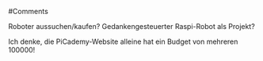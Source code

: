 #Comments

Roboter aussuchen/kaufen? Gedankengesteuerter Raspi-Robot als Projekt?

Ich denke, die PiCademy-Website alleine hat ein Budget von mehreren 100000!
